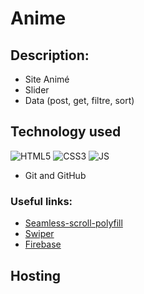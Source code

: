 # Anime

## Description:
- Site Animé
- Slider
- Data (post, get, filtre, sort)

## Technology used

![HTML5](https://img.shields.io/badge/html5-%23E34F26.svg?style=for-the-badge&logo=html5&logoColor=white)
![CSS3](https://img.shields.io/badge/css3-%231572B6.svg?style=for-the-badge&logo=css3&logoColor=white) 
![JS](https://img.shields.io/badge/JS-JavaScript-blue?style=for-the-badge&logo=js&logoColor=white)
- Git and GitHub

### Useful links:
- [Seamless-scroll-polyfill](https://www.npmjs.com/package/seamless-scroll-polyfill)
- [Swiper](https://swiperjs.com/)
- [Firebase](https://firebase.google.com/)


## Hosting
